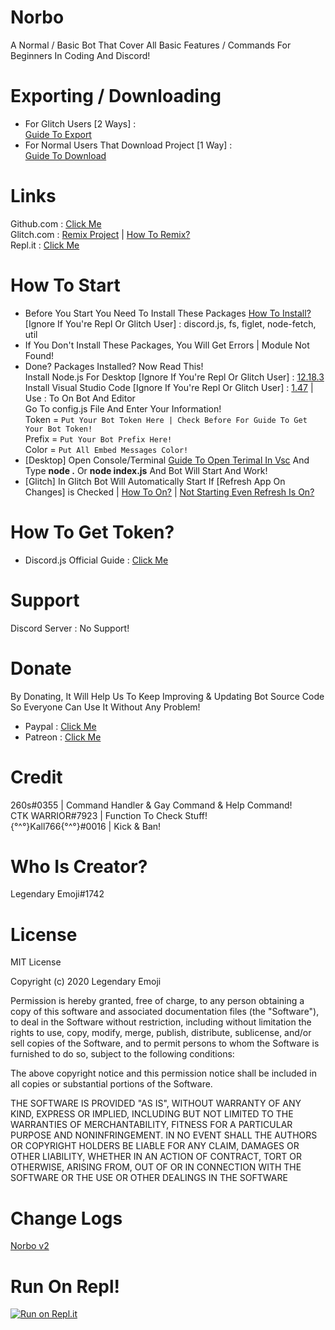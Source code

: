# Norbo
A Normal / Basic Bot That Cover All Basic Features / Commands For Beginners In Coding And Discord!

# Exporting / Downloading
* For Glitch Users [2 Ways] :   
[Guide To Export](https://hatebin.com/hcfibcnzro)  
* For Normal Users That Download Project [1 Way] :  
[Guide To Download](https://hatebin.com/zlziklnjqz)  

# Links
Github.com : [Click Me](https://github.com/LegendaryEmoji/Norbo-bot)  
Glitch.com : [Remix Project](https://glitch.com/edit/#!/remix/norbo-bot) | [How To Remix?](https://hatebin.com/kyaspqujfj)  
Repl.it : [Click Me](https://repl.it/@LegendaryEmoji/Norbo-bot)

# How To Start
* Before You Start You Need To Install These Packages [How To Install?](https://hatebin.com/hswiwcyfqe) [Ignore If You're Repl Or Glitch User] :
discord.js, fs, figlet, node-fetch, util
* If You Don't Install These Packages, You Will Get Errors | Module Not Found!  
* Done? Packages Installed? Now Read This!  
Install Node.js For Desktop [Ignore If You're Repl Or Glitch User] : [12.18.3](https://nodejs.org/en/)  
Install Visual Studio Code [Ignore If You're Repl Or Glitch User] : [1.47](https://code.visualstudio.com/) | Use : To On Bot And Editor  
Go To config.js File And Enter Your Information!  
Token = `Put Your Bot Token Here | Check Before For Guide To Get Your Bot Token!`  
Prefix = `Put Your Bot Prefix Here!`  
Color = `Put All Embed Messages Color!`  
* [Desktop] Open Console/Terminal [Guide To Open Terimal In Vsc](https://hatebin.com/gbuuewlsio) And Type **node .** Or **node index.js** And Bot Will Start And Work!  
* [Glitch] In Glitch Bot Will Automatically Start If [Refresh App On Changes] is Checked | [How To On?](https://hatebin.com/fycwslcgnj) | [Not Starting Even Refresh Is On?](https://hatebin.com/qholvfpqtd)

# How To Get Token?
* Discord.js Official Guide : [Click Me](https://discordjs.guide/preparations/setting-up-a-bot-application.html#creating-your-bot)

# Support
Discord Server : No Support!

# Donate
By Donating, It Will Help Us To Keep Improving & Updating Bot Source Code So Everyone Can Use It Without Any Problem!
* Paypal : [Click Me](https://www.paypal.com/paypalme/legendaryemoji)
* Patreon : [Click Me](https://www.patreon.com/LegendaryEmoji)

# Credit
260s#0355 | Command Handler & Gay Command & Help Command!  
CTK WARRIOR#7923 | Function To Check Stuff!  
{°^°}Kall766{°^°}#0016 | Kick & Ban!  

# Who Is Creator?
Legendary Emoji#1742

# License
MIT License

Copyright (c) 2020 Legendary Emoji

Permission is hereby granted, free of charge, to any person obtaining a copy
of this software and associated documentation files (the "Software"), to deal
in the Software without restriction, including without limitation the rights
to use, copy, modify, merge, publish, distribute, sublicense, and/or sell
copies of the Software, and to permit persons to whom the Software is
furnished to do so, subject to the following conditions:

The above copyright notice and this permission notice shall be included in all
copies or substantial portions of the Software.

THE SOFTWARE IS PROVIDED "AS IS", WITHOUT WARRANTY OF ANY KIND, EXPRESS OR
IMPLIED, INCLUDING BUT NOT LIMITED TO THE WARRANTIES OF MERCHANTABILITY,
FITNESS FOR A PARTICULAR PURPOSE AND NONINFRINGEMENT. IN NO EVENT SHALL THE
AUTHORS OR COPYRIGHT HOLDERS BE LIABLE FOR ANY CLAIM, DAMAGES OR OTHER
LIABILITY, WHETHER IN AN ACTION OF CONTRACT, TORT OR OTHERWISE, ARISING FROM,
OUT OF OR IN CONNECTION WITH THE SOFTWARE OR THE USE OR OTHER DEALINGS IN THE
SOFTWARE

# Change Logs
[Norbo v2](https://hatebin.com/sdqmvncemv)

# Run On Repl!
[![Run on Repl.it](https://repl.it/badge/github/LegendaryEmoji/Norbo-bot)](https://repl.it/github/LegendaryEmoji/Norbo-bot)
